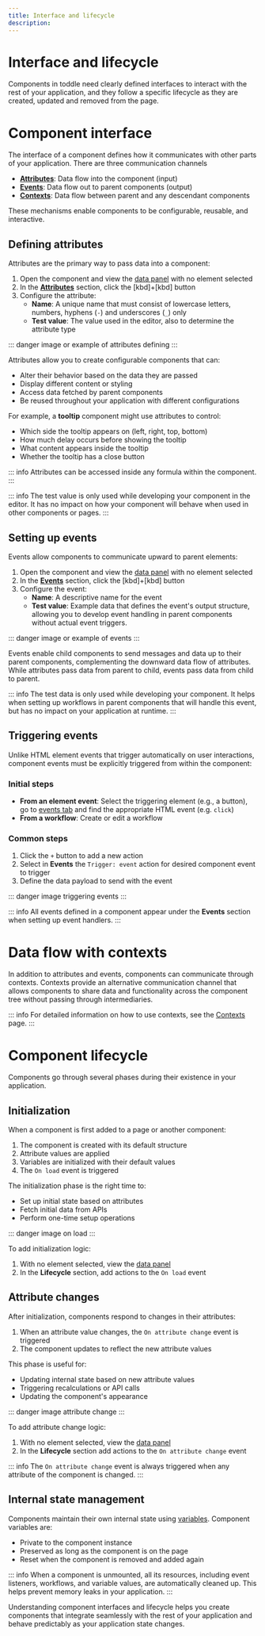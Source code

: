 ```yaml
---
title: Interface and lifecycle
description:
---
```


# Interface and lifecycle
Components in toddle need clearly defined interfaces to interact with the rest of your application, and they follow a specific lifecycle as they are created, updated and removed from the page.

# Component interface
The interface of a component defines how it communicates with other parts of your application. There are three communication channels
- [**Attributes**](#defining-attributes): Data flow into the component (input)
- [**Events**](#setting-up-events): Data flow out to parent components (output)
- [**Contexts**](#data-flow-with-contexts): Data flow between parent and any descendant components

These mechanisms enable components to be configurable, reusable, and interactive.

## Defining attributes
Attributes are the primary way to pass data into a component:
1. Open the component and view the [data panel](/the-editor/data-panel) with no element selected
2. In the **[Attributes](/the-editor/data-panel#attributes)** section, click the [kbd]+[kbd] button
3. Configure the attribute:
   - **Name**: A unique name that must consist of lowercase letters, numbers, hyphens (`-`) and underscores (`_`) only
   - **Test value**: The value used in the editor, also to determine the attribute type

::: danger
image or example of attributes defining
:::

Attributes allow you to create configurable components that can:
- Alter their behavior based on the data they are passed
- Display different content or styling
- Access data fetched by parent components
- Be reused throughout your application with different configurations

For example, a **tooltip** component might use attributes to control:
- Which side the tooltip appears on (left, right, top, bottom)
- How much delay occurs before showing the tooltip
- What content appears inside the tooltip
- Whether the tooltip has a close button

::: info
Attributes can be accessed inside any formula within the component.
:::

::: info
The test value is only used while developing your component in the editor. It has no impact on how your component will behave when used in other components or pages.
:::

## Setting up events
Events allow components to communicate upward to parent elements:
1. Open the component and view the [data panel](/the-editor/data-panel) with no element selected
2. In the **[Events](/the-editor/data-panel#events)** section, click the [kbd]+[kbd] button
3. Configure the event:
   - **Name**: A descriptive name for the event
   - **Test value**: Example data that defines the event's output structure, allowing you to develop event handling in parent components without actual event triggers.

::: danger
image or example of events
:::

Events enable child components to send messages and data up to their parent components, complementing the downward data flow of attributes. While attributes pass data from parent to child, events pass data from child to parent.

::: info
The test data is only used while developing your component. It helps when setting up workflows in parent components that will handle this event, but has no impact on your application at runtime.
:::

## Triggering events
Unlike HTML element events that trigger automatically on user interactions, component events must be explicitly triggered from within the component:

### Initial steps
- **From an element event**: Select the triggering element (e.g., a button), go to [events tab](/the-editor/element-panel#events-tab) and find the appropriate HTML event (e.g. `click`)
- **From a workflow**: Create or edit a workflow

### Common steps
1. Click the `+` button to add a new action
2. Select in **Events** the `Trigger: event` action for desired component event to trigger
3. Define the data payload to send with the event

::: danger
image triggering events
:::

::: info
All events defined in a component appear under the **Events** section when setting up event handlers.
:::

# Data flow with contexts
In addition to attributes and events, components can communicate through contexts. Contexts provide an alternative communication channel that allows components to share data and functionality across the component tree without passing through intermediaries.

::: info
For detailed information on how to use contexts, see the [Contexts](/contexts/overview) page.
:::

# Component lifecycle
Components go through several phases during their existence in your application.

## Initialization
When a component is first added to a page or another component:
1. The component is created with its default structure
2. Attribute values are applied
3. Variables are initialized with their default values
4. The `On load` event is triggered

The initialization phase is the right time to:
- Set up initial state based on attributes
- Fetch initial data from APIs
- Perform one-time setup operations

::: danger
image on load
:::

To add initialization logic:
1. With no element selected, view the [data panel](/the-editor/data-panel)
2. In the **Lifecycle** section, add actions to the `On load` event

## Attribute changes
After initialization, components respond to changes in their attributes:
1. When an attribute value changes, the `On attribute change` event is triggered
2. The component updates to reflect the new attribute values

This phase is useful for:
- Updating internal state based on new attribute values
- Triggering recalculations or API calls
- Updating the component's appearance

::: danger
image attribute change
:::

To add attribute change logic:
1. With no element selected, view the [data panel](/the-editor/data-panel)
2. In the **Lifecycle** section add actions to the `On attribute change` event

::: info
The `On attribute change` event is always triggered when any attribute of the component is changed.
:::

## Internal state management
Components maintain their own internal state using [variables](/variables/overview). Component variables are:
- Private to the component instance
- Preserved as long as the component is on the page
- Reset when the component is removed and added again

::: info
When a component is unmounted, all its resources, including event listeners, workflows, and variable values, are automatically cleaned up. This helps prevent memory leaks in your application.
:::

Understanding component interfaces and lifecycle helps you create components that integrate seamlessly with the rest of your application and behave predictably as your application state changes.